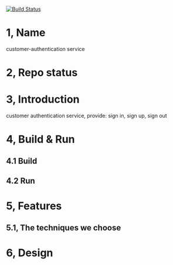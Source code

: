 [![Build Status](https://travis-ci.org/reactivesw/customer-authentication.svg?branch=master)](https://travis-ci.org/reactivesw/customer-authentication)
# 1, Name
customer-authentication service

# 2, Repo status
 
# 3, Introduction
customer authentication service, provide: sign in, sign up, sign out

# 4, Build & Run
## 4.1 Build

## 4.2 Run



# 5, Features

## 5.1, The techniques we choose

# 6, Design


